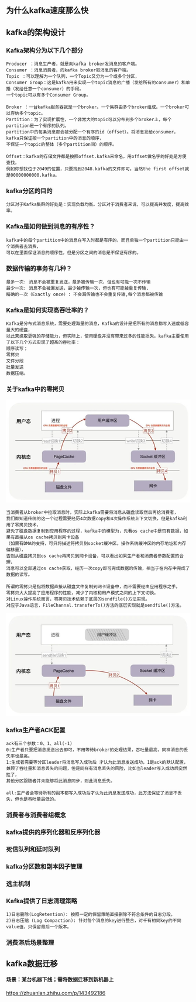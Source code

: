 ## 为什么kafka速度那么快


## kafka的架构设计
### Kafka架构分为以下几个部分
    Producer ：消息生产者，就是向kafka broker发消息的客户端。
    Consumer ：消息消费者，向kafka broker取消息的客户端。
    Topic ：可以理解为一个队列，一个Topic又分为一个或多个分区，
    Consumer Group：这是kafka用来实现一个topic消息的广播（发给所有的consumer）和单播（发给任意一个consumer）的手段。
    一个topic可以有多个Consumer Group。
    
    Broker ：一台kafka服务器就是一个broker。一个集群由多个broker组成。一个broker可以容纳多个topic。
    Partition：为了实现扩展性，一个非常大的topic可以分布到多个broker上，每个partition是一个有序的队列。
    partition中的每条消息都会被分配一个有序的id（offset）。将消息发给consumer，kafka只保证按一个partition中的消息的顺序，
    不保证一个topic的整体（多个partition间）的顺序。
    
    Offset：kafka的存储文件都是按照offset.kafka来命名，用offset做名字的好处是方便查找。
    例如你想找位于2049的位置，只要找到2048.kafka的文件即可。当然the first offset就是00000000000.kafka。

### kafka分区的目的
    分区对于Kafka集群的好处是：实现负载均衡。分区对于消费者来说，可以提高并发度，提高效率。
    
### Kafka是如何做到消息的有序性？
    kafka中的每个partition中的消息在写入时都是有序的，而且单独一个partition只能由一个消费者去消费，
    可以在里面保证消息的顺序性。但是分区之间的消息是不保证有序的。
    
### 数据传输的事务有几种？
    最多一次: 消息不会被重复发送，最多被传输一次，但也有可能一次不传输
    最少一次: 消息不会被漏发送，最少被传输一次，但也有可能被重复传输.
    精确的一次（Exactly once）: 不会漏传输也不会重复传输,每个消息都被传输
    
### Kafka是如何实现高吞吐率的？
    Kafka是分布式消息系统，需要处理海量的消息，Kafka的设计是把所有的消息都写入速度低容量大的硬盘，
    以此来换取更强的存储能力，但实际上，使用硬盘并没有带来过多的性能损失。kafka主要使用了以下几个方式实现了超高的吞吐率：
    顺序读写；
    零拷贝
    文件分段
    批量发送
    数据压缩。
    
### 关于kafka中的零拷贝
![Alt text](数据的四次拷贝与四次上下文切换.jpg)

    当消费者从broker中拉取消息时，实际上kafka需要将消息从磁盘读取然后再给消费者，
    我们都知道传统的这一个过程需要经历4次数据copy和4次操作系统上下文切换，但是kafka利用了零拷贝技术，
    避免了磁盘数据复制到应用程序的过程，kafka中的模型为，先看os cache中是否有数据，如果有直接从os cache拷贝到网卡设备
    （如果有DMA的支持，可只将描述符拷贝到socket缓冲区。操作系统缓冲区的内存地址和内存偏移量），
    否则从磁盘拷贝到os cache再拷贝到网卡设备，可以看出如果生产者和消费者参数配置的合理，
    消息可以全部通过os cache获取，经历一次copy即可完成数据的传输，相当于在内存中完成了数据的读写。
    
    所谓的零拷贝是指将数据直接从磁盘文件复制到网卡设备中，而不需要经由应用程序之手。
    零拷贝大大提高了应用程序的性能，减少了内核和用户模式之间的上下文切换。
    对Linux操作系统而言，零拷贝技术依赖于底层的sendfile()方法实现。 
    对应于Java语言，FileChannal.transferTo()方法的底层实现就是sendfile()方法。

![Alt text](sendfile系统调用仅仅需要两次上下文切换.jpg) 

### kafka生产者ACK配置
    ack有三个参数：0、1、all(-1)
    0:生产者只要把消息发送出去即可，不用等待broker的处理结果，吞吐量最高，同样消息的丢失率也最高。
    1:生成者需要等分区leader将消息写入成功后 才认为此消息发送成功，1是ack的默认配置，
    兼顾了吞吐量和消息丢失的问题，但是同样有消息丢失的风险，比如当leader写入成功后突然挂了，
    其他分区跟随者并未能够将此消息同步，则此消息丢失。
    
    all:生产者会等待所有的副本都写入成功后才认为此消息发送成功，此方法保证了消息不丢失，但也是吞吐量最低的。
    
### 消费者与消费者组概念

### kafka提供的序列化器和反序列化器

### 死信队列和延时队列

### kafka分区数和副本因子管理

### 选主机制

### Kafka提供了日志清理策略
    1)日志删除(LogRetention): 按照一定的保留策略直接删除不符合条件的日志分段。
    2)日志压缩 (Log Compaction): 针对每个消息的key进行整合，对千有相同key的不同value值，只保留最后一个版本。

### 消费滞后场景整理

## kafka数据迁移
#### 场景：某台机器下线；需将数据迁移到新机器上
https://zhuanlan.zhihu.com/p/143492186
